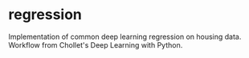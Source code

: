 # regression
Implementation of common deep learning regression on housing data. Workflow from Chollet's Deep Learning with Python.
